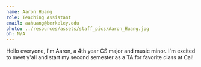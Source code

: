 ```yaml
---
name: Aaron Huang
role: Teaching Assistant
email: aahuang@berkeley.edu
photo: ../resources/assets/staff_pics/Aaron_Huang.jpg
oh: N/A 
---
```

Hello everyone, I'm Aaron, a 4th year CS major and music minor. I'm excited to meet y'all and start my second semester as a TA for favorite class at Cal!
